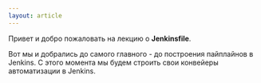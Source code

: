 ```yaml
---
layout: article
---
```

Привет и добро пожаловать на лекцию о **Jenkinsfile**.  

Вот мы и добрались до самого главного - до построения пайплайнов в Jenkins. С этого момента мы будем строить свои конвейеры автоматизации в Jenkins.
